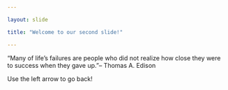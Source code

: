 ```yaml
---

layout: slide

title: "Welcome to our second slide!"

---
```


 “Many of life’s failures are people who did not realize how close they were to success when they gave up.”– Thomas A. Edison


Use the left arrow to go back!

